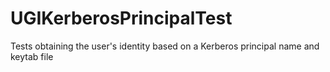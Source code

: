 # UGIKerberosPrincipalTest
Tests obtaining the user's identity based on a Kerberos principal name and keytab file
